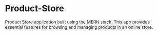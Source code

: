 # Product-Store
Product Store application built using the MERN stack. This app provides essential features for browsing and managing products in an online store.
